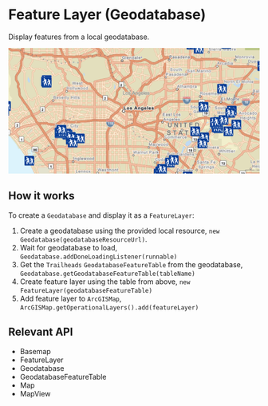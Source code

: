 # Feature Layer (Geodatabase)

Display features from a local geodatabase.

![](FeatureLayerGeodatabase.png)

## How it works

To create a `Geodatabase` and display it as a `FeatureLayer`:


1.  Create a geodatabase using the provided local resource, `new Geodatabase(geodatabaseResourceUrl)`.
2.  Wait for geodatabase to load, `Geodatabase.addDoneLoadingListener(runnable)`
3.  Get the `Trailheads` `GeodatabaseFeatureTable` from the geodatabase, `Geodatabase.getGeodatabaseFeatureTable(tableName)`
4.  Create feature layer using the table from above, `new FeatureLayer(geodatabaseFeatureTable)`
5.  Add feature layer to `ArcGISMap`, `ArcGISMap.getOperationalLayers().add(featureLayer)`


## Relevant API


*   Basemap
*   FeatureLayer
*   Geodatabase
*   GeodatabaseFeatureTable
*   Map
*   MapView

